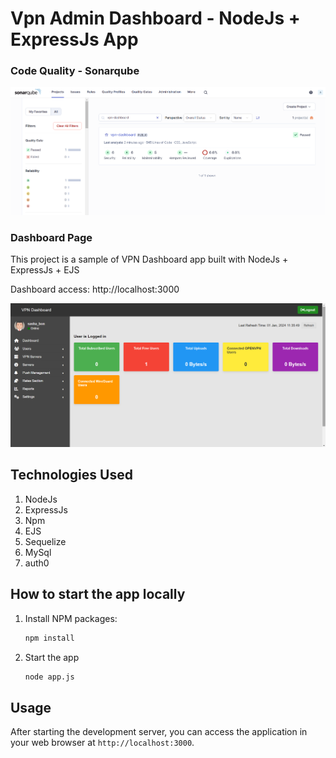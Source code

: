 # Vpn Admin Dashboard - NodeJs + ExpressJs App

### Code Quality - Sonarqube

![sonar.png](public/images/sonar.png)

### Dashboard Page
This project is a sample of VPN Dashboard app built with NodeJs + ExpressJs + EJS 

Dashboard access: http://localhost:3000

![dashboard.png](public/images/dashboard.png)

## Technologies Used
1. NodeJs
2. ExpressJs
3. Npm
4. EJS
5. Sequelize
6. MySql
7. auth0

## How to start the app locally
1. Install NPM packages:
   ```sh
   npm install
   ```

2. Start the app
   ```sh
   node app.js
   ```

## Usage

After starting the development server, you can access the application in your web browser at `http://localhost:3000`.



